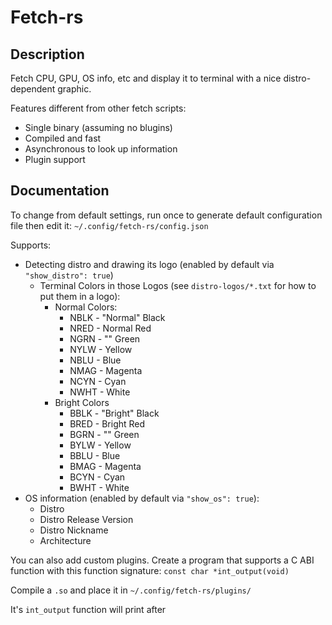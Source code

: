 # Fetch-rs

## Description

Fetch CPU, GPU, OS info, etc and display it to terminal with a nice distro-dependent graphic.

Features different from other fetch scripts:

- Single binary (assuming no blugins)
- Compiled and fast
- Asynchronous to look up information
- Plugin support

## Documentation

To change from default settings, run once to generate default configuration file then edit it: `~/.config/fetch-rs/config.json`

Supports:

- Detecting distro and drawing its logo (enabled by default via `"show_distro": true`)
   + Terminal Colors in those Logos (see `distro-logos/*.txt` for how to put them in a logo):
      * Normal Colors:
         - NBLK - "Normal" Black
         - NRED - Normal Red
         - NGRN - "" Green
         - NYLW - Yellow
         - NBLU - Blue
         - NMAG - Magenta
         - NCYN - Cyan
         - NWHT - White
      * Bright Colors
         - BBLK - "Bright" Black
         - BRED - Bright Red
         - BGRN - "" Green
         - BYLW - Yellow
         - BBLU - Blue
         - BMAG - Magenta
         - BCYN - Cyan
         - BWHT - White
- OS information (enabled by default via `"show_os": true`):
   + Distro
   + Distro Release Version
   + Distro Nickname
   + Architecture

You can also add custom plugins. Create a program that supports a C ABI function with this function signature: `const char *int_output(void)`

Compile a `.so` and place it in `~/.config/fetch-rs/plugins/`

It's `int_output` function will print after

